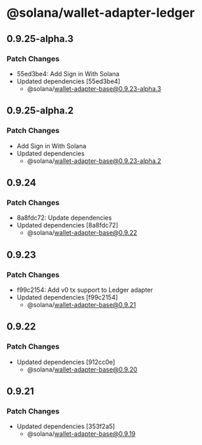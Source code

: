 # @solana/wallet-adapter-ledger

## 0.9.25-alpha.3

### Patch Changes

-   55ed3be4: Add Sign in With Solana
-   Updated dependencies [55ed3be4]
    -   @solana/wallet-adapter-base@0.9.23-alpha.3

## 0.9.25-alpha.2

### Patch Changes

-   Add Sign in With Solana
-   Updated dependencies
    -   @solana/wallet-adapter-base@0.9.23-alpha.2

## 0.9.24

### Patch Changes

-   8a8fdc72: Update dependencies
-   Updated dependencies [8a8fdc72]
    -   @solana/wallet-adapter-base@0.9.22

## 0.9.23

### Patch Changes

-   f99c2154: Add v0 tx support to Ledger adapter
-   Updated dependencies [f99c2154]
    -   @solana/wallet-adapter-base@0.9.21

## 0.9.22

### Patch Changes

-   Updated dependencies [912cc0e]
    -   @solana/wallet-adapter-base@0.9.20

## 0.9.21

### Patch Changes

-   Updated dependencies [353f2a5]
    -   @solana/wallet-adapter-base@0.9.19
